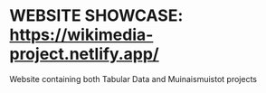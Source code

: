 # WEBSITE SHOWCASE: https://wikimedia-project.netlify.app/

 Website containing both Tabular Data and Muinaismuistot projects
